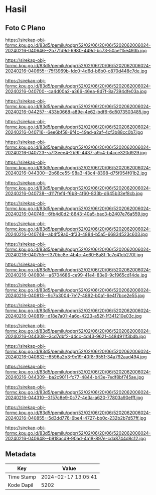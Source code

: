 # Hasil

## Foto C Plano

https://sirekap-obj-formc.kpu.go.id/83d5/pemilu/pdpr/52/02/06/20/06/5202062006024-20240216-040646--2b77fd9d-6980-449d-bc73-50aef15e493b.jpg

https://sirekap-obj-formc.kpu.go.id/83d5/pemilu/pdpr/52/02/06/20/06/5202062006024-20240216-040655--75f3969b-fdc0-4d6d-b6b0-c870d448c7de.jpg

https://sirekap-obj-formc.kpu.go.id/83d5/pemilu/pdpr/52/02/06/20/06/5202062006024-20240216-040700--ca4d00a2-a366-46ea-8d7f-8a7394dfe03a.jpg

https://sirekap-obj-formc.kpu.go.id/83d5/pemilu/pdpr/52/02/06/20/06/5202062006024-20240216-044257--433b0668-a89e-4e62-bdf6-6d5073503485.jpg

https://sirekap-obj-formc.kpu.go.id/83d5/pemilu/pdpr/52/02/06/20/06/5202062006024-20240216-040716--6ee6bf58-9f4c-49ad-a2af-4cf3b88cc0b7.jpg

https://sirekap-obj-formc.kpu.go.id/83d5/pemilu/pdpr/52/02/06/20/06/5202062006024-20240216-040723--a7f3eee4-2b9f-4437-a9c4-b4cce320d929.jpg

https://sirekap-obj-formc.kpu.go.id/83d5/pemilu/pdpr/52/02/06/20/06/5202062006024-20240216-044300--2b68ce55-98a3-43c4-8398-d75f054f01b2.jpg

https://sirekap-obj-formc.kpu.go.id/83d5/pemilu/pdpr/52/02/06/20/06/5202062006024-20240216-040738--d117fef4-f6b8-4f60-833b-d645b33ef8cb.jpg

https://sirekap-obj-formc.kpu.go.id/83d5/pemilu/pdpr/52/02/06/20/06/5202062006024-20240216-040746--6fb4d0d2-8643-40a5-bac3-b2407e76a559.jpg

https://sirekap-obj-formc.kpu.go.id/83d5/pemilu/pdpr/52/02/06/20/06/5202062006024-20240216-040748--ab4f59a0-df33-4884-b5a5-66834523c603.jpg

https://sirekap-obj-formc.kpu.go.id/83d5/pemilu/pdpr/52/02/06/20/06/5202062006024-20240216-040755--f370bc8e-4b4c-4e60-8a8f-1c7e41cb270f.jpg

https://sirekap-obj-formc.kpu.go.id/83d5/pemilu/pdpr/52/02/06/20/06/5202062006024-20240216-040804--a6704686-ce99-41e4-83e9-9c1965cd14de.jpg

https://sirekap-obj-formc.kpu.go.id/83d5/pemilu/pdpr/52/02/06/20/06/5202062006024-20240216-040813--9c7b3004-7e17-4892-b0a1-6e4f7bce2e55.jpg

https://sirekap-obj-formc.kpu.go.id/83d5/pemilu/pdpr/52/02/06/20/06/5202062006024-20240216-040819--d18e7a01-4a6c-4223-a52f-1f341210e03c.jpg

https://sirekap-obj-formc.kpu.go.id/83d5/pemilu/pdpr/52/02/06/20/06/5202062006024-20240216-044308--3cd7dbf2-d4cc-4d43-9621-4484911f3bdb.jpg

https://sirekap-obj-formc.kpu.go.id/83d5/pemilu/pdpr/52/02/06/20/06/5202062006024-20240216-040832--8596a2b3-9e19-40f8-9551-34a792aad494.jpg

https://sirekap-obj-formc.kpu.go.id/83d5/pemilu/pdpr/52/02/06/20/06/5202062006024-20240216-044309--ba2c9011-fc77-4844-b43e-7edf8bf745ae.jpg

https://sirekap-obj-formc.kpu.go.id/83d5/pemilu/pdpr/52/02/06/20/06/5202062006024-20240216-044310--3157c8e9-0c77-4e3a-a620-77803a90efff.jpg

https://sirekap-obj-formc.kpu.go.id/83d5/pemilu/pdpr/52/02/06/20/06/5202062006024-20240216-040855--5d3dd776-6be4-4727-bb0c-232b2b7d57ff.jpg

https://sirekap-obj-formc.kpu.go.id/83d5/pemilu/pdpr/52/02/06/20/06/5202062006024-20240216-040648--b918acd9-90ad-4a18-897e-cda8744d8c12.jpg


## Metadata

| Key        | Value               |
| ---------- | ------------------- |
| Time Stamp | 2024-02-17 13:05:41 |
| Kode Dapil | 5202                |



